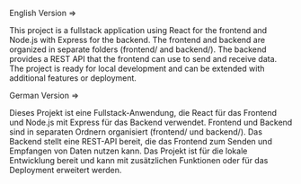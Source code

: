 English Version =>

This project is a fullstack application using React for the frontend and Node.js with Express for the backend.
The frontend and backend are organized in separate folders (frontend/ and backend/).
The backend provides a REST API that the frontend can use to send and receive data.
The project is ready for local development and can be extended with additional features or deployment.

German Version =>

Dieses Projekt ist eine Fullstack-Anwendung, die React für das Frontend und Node.js mit Express für das Backend verwendet.
Frontend und Backend sind in separaten Ordnern organisiert (frontend/ und backend/).
Das Backend stellt eine REST-API bereit, die das Frontend zum Senden und Empfangen von Daten nutzen kann.
Das Projekt ist für die lokale Entwicklung bereit und kann mit zusätzlichen Funktionen oder für das Deployment erweitert werden.
